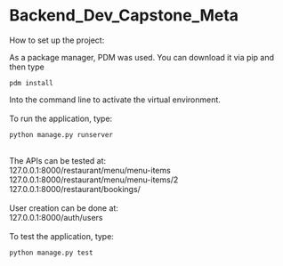 # Backend_Dev_Capstone_Meta

How to set up the project:

As a package manager, PDM was used. You can download it via pip and then type 
```
pdm install 
```
Into the command line to activate the virtual environment. <br>
<br>
To run the application, type: <br>
```
python manage.py runserver
```
<br>
The APIs can be tested at: <br>
127.0.0.1:8000/restaurant/menu/menu-items <br>
127.0.0.1:8000/restaurant/menu/menu-items/2 <br>
127.0.0.1:8000/restaurant/bookings/ <br>
<br>
User creation can be done at: <br>
127.0.0.1:8000/auth/users <br>
<br>
To test the application, type: 

```
python manage.py test
```
